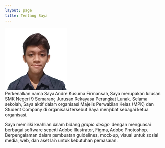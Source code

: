 ```yaml
---
layout: page
title: Tentang Saya
---
```


<span style="display:block;text-align:center; width: 200px;">![url](img/profile.webp)</span>
Perkenalkan nama Saya Andre Kusuma Firmansah, Saya merupakan lulusan SMK Negeri 9 Semarang Jurusan Rekayasa Perangkat Lunak. Selama sekolah,
Saya aktif dalam organisasi Majelis Perwakilan Kelas (MPK) dan Student Company di organisasi tersebut Saya menjabat sebagai
ketua organisasi.

Saya memiliki keahlian dalam bidang <i>grapic design</i>, dengan menguasai berbagai software seperti Adobe Illustrator, Figma, Adobe Photoshop. Berpengalaman dalam pembuatan guidelines, mock-up, visual untuk sosial media, web, dan aset lain untuk kebutuhan pemasaran.
